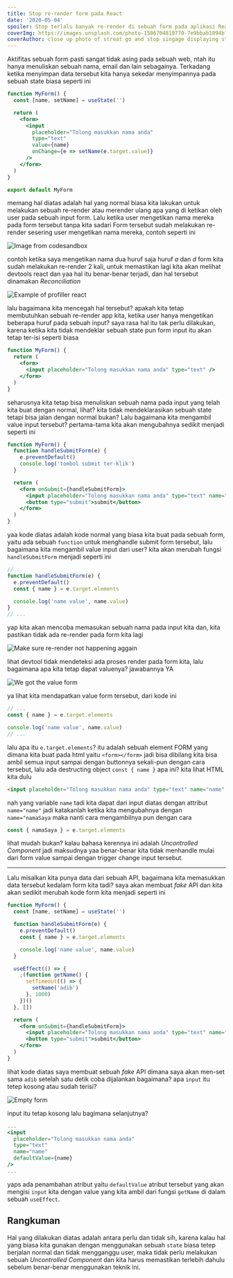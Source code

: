 ```yaml
---
title: Stop re-render form pada React
date: '2020-05-04'
spoiler: Stop terlalu banyak re-render di sebuah form pada aplikasi React
coverImg: https://images.unsplash.com/photo-1506704810770-7e9bbab1094b?ixlib=rb-1.2.1&ixid=eyJhcHBfaWQiOjEyMDd9&auto=format&fit=crop&w=750&q=80
coverAuthor: close up photo of streat go and stop singage displaying stop photo by @kaip on Unsplash
---
```


Aktifitas sebuah form pasti sangat tidak asing pada sebuah web, ntah itu hanya menuliskan sebuah nama, email dan lain sebagainya. Terkadang ketika menyimpan data tersebut kita hanya sekedar menyimpannya pada sebuah state biasa seperti ini

```jsx
function MyForm() {
  const [name, setName] = useState('')

  return (
    <form>
      <input
        placeholder="Tolong masukkan nama anda"
        type="text"
        value={name}
        onChange={e => setName(e.target.value)}
      />
    </form>
  )
}

export default MyForm
```

memang hal diatas adalah hal yang normal biasa kita lakukan untuk melakukan sebuah re-render atau merender ulang apa yang di ketikan oleh user pada sebuah input form. Lalu ketika user mengetikan nama mereka pada form tersebut tanpa kita sadari Form tersebut sudah melakukan re-render sesering user mengetikan nama mereka, contoh seperti ini

![Image from codesandbox](./image-one.png)

contoh ketika saya mengetikan nama dua huruf saja huruf _a_ dan _d_ form kita sudah melakukan re-render 2 kali, untuk memastikan lagi kita akan melihat devtools react dan yaa hal itu benar-benar terjadi, dan hal tersebut dinamakan _Reconciliation_

![Example of profiller react](./image-two.png)

lalu bagaimana kita mencegah hal tersebut? apakah kita tetap membutuhkan sebuah re-render app kita, ketika user hanya mengetikan beberapa huruf pada sebuah input? saya rasa hal itu tak perlu dilakukan, karena ketika kita tidak mendeklar sebuah state pun form input itu akan tetap ter-isi seperti biasa

```jsx
function MyForm() {
  return (
    <form>
      <input placeholder="Tolong masukkan nama anda" type="text" />
    </form>
  )
}
```

seharusnya kita tetap bisa menuliskan sebuah nama pada input yang telah kita buat dengan normal, lihat? kita tidak mendeklarasikan sebuah state tetapi bisa jalan dengan normal bukan? Lalu bagaimana kita mengambil value input tersebut? pertama-tama kita akan mengubahnya sedikit menjadi seperti ini

```jsx
function MyForm() {
  function handleSubmitForm(e) {
    e.preventDefault()
    console.log('tombol submit ter-klik')
  }

  return (
    <form onSubmit={handleSubmitForm}>
      <input placeholder="Tolong masukkan nama anda" type="text" name="name" />
      <button type="submit">submit</button>
    </form>
  )
}
```

yaa kode diatas adalah kode normal yang biasa kita buat pada sebuah form, yaitu ada sebuah `function` untuk menghandle submit form tersebut, lalu bagaimana kita mengambil value input dari user? kita akan merubah fungsi `handleSubmitForm` menjadi seperti ini

```jsx
//...
function handleSubmitForm(e) {
  e.preventDefault()
  const { name } = e.target.elements

  console.log('name value', name.value)
}
// ...
```

yap kita akan mencoba memasukan sebuah nama pada input kita dan, kita pastikan tidak ada re-render pada form kita lagi

![Make sure re-render not happening aggain](./image-four.png)

lihat devtool tidak mendeteksi ada proses render pada form kita, lalu bagaimana apa kita tetap dapat valuenya? jawabannya YA

![We got the value form](./image-five.png)

ya lihat kita mendapatkan value form tersebut, dari kode ini

```jsx
// ...
const { name } = e.target.elements

console.log('name value', name.value)
// ...
```

lalu apa itu `e.target.elements`? itu adalah sebuah element FORM yang dimana kita buat pada html yaitu `<form></form>` jadi bisa dibilang kita bisa ambil semua input sampai dengan buttonnya sekali-pun dengan cara tersebut, lalu ada destructing object `const { name }` apa ini? kita lihat HTML kita dulu

```html
<input placeholder="Tolong masukkan nama anda" type="text" name="name" />
```

nah yang variable `name` tadi kita dapat dari input diatas dengan attribut `name="name"` jadi katakanlah ketika kita mengubahnya dengan `name="namaSaya` maka nanti cara mengambilnya pun dengan cara

```js
const { namaSaya } = e.target.elements
```

lihat mudah bukan? kalau bahasa kerennya ini adalah _Uncontrolled Component_ jadi maksudnya yaa benar-benar kita tidak menhandle mulai dari form value sampai dengan trigger change input tersebut.

---

Lalu misalkan kita punya data dari sebuah API, bagaimana kita memasukkan data tersebut kedalam form kita tadi? saya akan membuat _fake_ API dan kita akan sedikit merubah kode form kita menjadi seperti ini

```jsx
function MyForm() {
  const [name, setName] = useState('')

  function handleSubmitForm(e) {
    e.preventDefault()
    const { name } = e.target.elements

    console.log('name value', name.value)
  }

  useEffect(() => {
    ;(function getName() {
      setTimeout(() => {
        setName('adib')
      }, 1000)
    })()
  }, [])

  return (
    <form onSubmit={handleSubmitForm}>
      <input placeholder="Tolong masukkan nama anda" type="text" name="name" />
      <button type="submit">submit</button>
    </form>
  )
}
```

lihat kode diatas saya membuat sebuah _fake_ API dimana saya akan men-set sama `adib` setelah satu detik coba dijalankan bagaimana? apa `input` itu tetep kosong atau sudah terisi?

![Empty form](./image-six.png)

input itu tetap kosong lalu bagimana selanjutnya?

```jsx
...
<input
  placeholder="Tolong masukkan nama anda"
  type="text"
  name="name"
  defaultValue={name}
/>
...
```

yaps ada penambahan atribut yaitu `defaultValue` atribut tersebut yang akan mengisi `input` kita dengan value yang kita ambil dari fungsi `getName` di dalam sebuah `useEffect`.

## Rangkuman

Hal yang dilakukan diatas adalah antara perlu dan tidak sih, karena kalau hal yang biasa kita gunakan dengan menggunakan sebuah `state` biasa tetep berjalan normal dan tidak mengganggu user, maka tidak perlu melakukan sebuah _Uncontrolled Component_ dan kita harus memastikan terlebih dahulu sebelum benar-benar menggunakan teknik ini.
